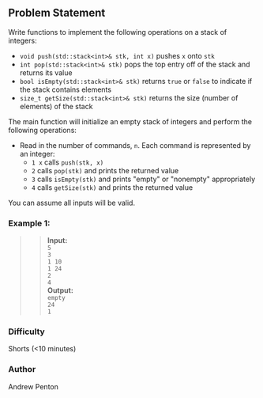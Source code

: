 ## Problem Statement
Write functions to implement the following operations on a stack of integers:

- `void push(std::stack<int>& stk, int x)` pushes `x` onto `stk`
- `int pop(std::stack<int>& stk)` pops the top entry off of the stack and returns its value
- `bool isEmpty(std::stack<int>& stk)` returns `true` or `false` to indicate if the stack contains elements
- `size_t getSize(std::stack<int>& stk)` returns the size (number of elements) of the stack

The main function will initialize an empty stack of integers and perform the following operations:
- Read in the number of commands, `n`. Each command is represented by an integer:
    - `1 x` calls `push(stk, x)`
    - `2` calls `pop(stk)` and prints the returned value
    - `3` calls `isEmpty(stk)` and prints "empty" or "nonempty" appropriately
    - `4` calls `getSize(stk)` and prints the returned value


You can assume all inputs will be valid.
&nbsp;
### Example 1:
>> **Input:** \
>> `5` \
>> `3` \
>> `1 10` \
>> `1 24` \
>> `2` \
>> `4` \
>> **Output:** \
>> `empty` \
>> `24` \
>> `1`

### Difficulty
Shorts (&lt;10 minutes)

### Author
Andrew Penton